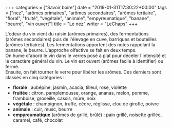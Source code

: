 +++
categories = ["Savoir boire"]
date = "2019-01-31T17:30:22+00:00"
tags = ["nez", "arômes primaires", "arômes secondaires", "arômes tertiaire", "floral", "fruité", "végétale", "animale", "empyreumatique", "banane", "beurre", "vin ouvert"]
title = "Le nez"
writer = "LeChaps"
+++

L'odeur du vin vient du raisin (arômes primaires), des fermentations (arômes secondaires) puis de l'élevage en cuve, barriques et bouteilles (arômes tertiaires). Les fermentations apportent des notes rappelant la banane, le beurre. L'approche olfactive se fait en deux temps.  
On hume d'abord le vin dans le verres posé à plat pour déceler l'intensité et le caractère général du vin. Le vin est ouvert (arômes facile à identifier) ou fermé.  
Ensuite, on fait tourner le verre pour libérer les arômes. Ces derniers sont classés en cinq catégories : 

* **florale** : aubépine, jasmin, acacia, tilleul, rose, violette
* **fruitée** : citron, pamplemousse, orange, ananas, melon, pomme, framboise, groseille, cassis, mûre, noix
* **végétale** : champignon, truffe, cèdre, réglisse, clou de girofle, poivre
* **animale** : cuir, musc, beurre
* **empyreumatique** (arômes de grillé, brûlé) : pain grillé, noisette grillée, caramel, café, chocolat